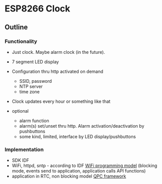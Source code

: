 # ESP8266 Clock

## Outline

### Functionality

* Just clock. Maybe alarm clock (in the future).
* 7 segment LED display
* Configuration thru http activated on demand
  - SSID, password
  - NTP server
  - time zone
* Clock updates every hour or something like that

* optional 
  - alarm function
  - alarm(s) set/unset thru http. Alarm activation/deactivation by pushbuttons
  - some kind, limited, interface by LED display/pushbuttons

### Implementation

* SDK IDF 
* WiFi, httpd, sntp - according to IDF [WiFi programming model](https://docs.espressif.com/projects/esp-idf/en/latest/api-guides/wifi.html) (blocking mode, events send to application, application calls API functions) 
* application in RTC, non blocking model [QPC framework](https://www.state-machine.com/qpc/freertos.html)